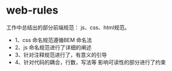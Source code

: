 # web-rules
工作中总结出的部分前端规范：
js、css、html规范。
- 1、css 命名规范遵循BEM 命名法
- 2、js 命名规范进行了详细的阐述
- 3、针对注释规范进行了，有意义的引导
- 4、针对代码的耦合，行数，写法等 影响可读性的部分进行了约束
